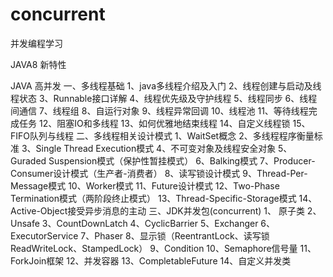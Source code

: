# concurrent
并发编程学习

JAVA8 新特性

JAVA 高并发
    一、多线程基础
        1、java多线程介绍及入门
        2、线程创建与启动及线程状态
        3、Runnable接口详解
        4、线程优先级及守护线程
        5、线程同步
        6、线程间通信
        7、线程组
        8、自运行对象
        9、线程异常回调
        10、线程池
        11、等待线程完成任务
        12、阻塞IO和多线程
        13、如何优雅地结束线程
        14、自定义线程锁
        15、FIFO队列与线程
    二、多线程相关设计模式
        1、WaitSet概念
        2、多线程程序衡量标准
        3、Single Thread Execution模式
        4、不可变对象及线程安全对象
        5、Guraded Suspension模式（保护性暂挂模式）
        6、Balking模式
        7、Producer-Consumer设计模式（生产者-消费者）
        8、读写锁设计模式
        9、Thread-Per-Message模式
        10、Worker模式
        11、Future设计模式
        12、Two-Phase Termination模式（两阶段终止模式）
        13、Thread-Specific-Storage模式
        14、Active-Object接受异步消息的主动
    三、JDK并发包(concurrent)
        1、 原子类
        2、Unsafe
        3、CountDownLatch
        4、CyclicBarrier
        5、Exchanger
        6、ExecutorService
        7、Phaser
        8、显示锁（ReentrantLock、读写锁ReadWriteLock、StampedLock）
        9、Condition
        10、Semaphore信号量
        11、ForkJoin框架
        12、并发容器
        13、CompletableFuture
        14、自定义并发类
        